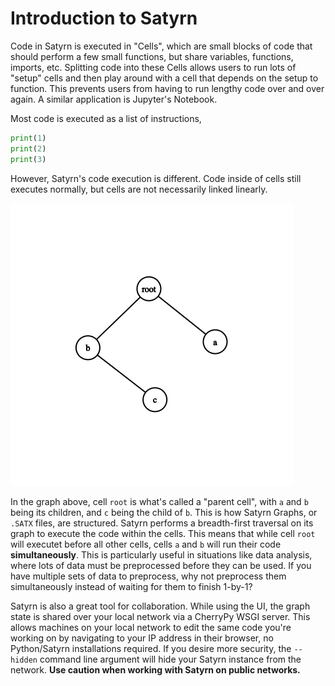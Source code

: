 # Introduction to Satyrn
Code in Satyrn is executed in "Cells", which are small blocks of code that should perform a few small functions, 
but share variables, functions, imports, etc. Splitting code into these Cells allows users to run lots of "setup" 
cells and then play around with a cell that depends on the setup to function. This prevents users from having to run 
lengthy code over and over again. A similar application is Jupyter's Notebook.


Most code is executed as a list of instructions,
```python
print(1)
print(2)
print(3)
```
However, Satyrn's code execution is different. Code inside of cells still executes normally, but cells are not 
necessarily linked linearly. 

![Graph Example](media/graph.png?raw=true)

In the graph above, cell `root` is what's called a "parent cell", with `a` and `b` being its children, and `c` 
being the child of `b`. This is how Satyrn Graphs, or `.SATX` files, are structured. Satyrn performs a breadth-first 
traversal on its graph to execute the code within the cells. This means that while cell `root` will executet before all 
other cells, cells `a` and `b` will run their code <b>simultaneously</b>. This is particularly useful in situations like data analysis, where lots of data 
must be preprocessed before they can be used. If you have multiple sets of data to preprocess, why not preprocess them 
simultaneously instead of waiting for them to finish 1-by-1?

Satyrn is also a great tool for collaboration. While using the UI, the graph state is shared over your local network 
via a CherryPy WSGI server. This allows machines on your local network to edit the same code you're working on by 
navigating to your IP address in their browser, no Python/Satyrn installations required. If you desire more security, 
the `--hidden` command line argument will hide your Satyrn instance from the network. <b>Use caution when working with 
Satyrn on public networks.</b>